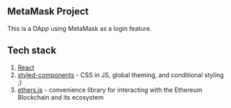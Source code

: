 ## MetaMask Project

This is a DApp using MetaMask as a login feature.

## Tech stack

1. [React](https://reactjs.org/)
2. [styled-components](https://styled-components.com/) - CSS in JS, global theming, and conditional styling ;)
3. [ethers.js](https://docs.ethers.io/v5/) - convenience library for interacting with the Ethereum Blockchain and its ecosystem



